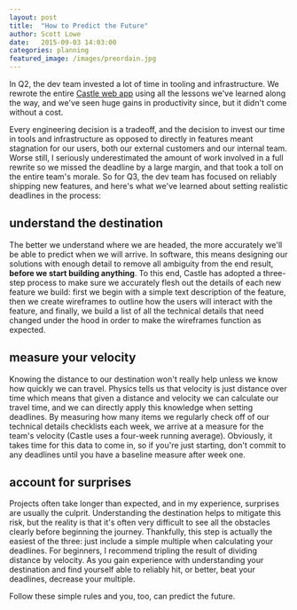 ```yaml
---
layout: post
title:  "How to Predict the Future"
author: Scott Lowe
date:   2015-09-03 14:03:00
categories: planning
featured_image: /images/preordain.jpg
---
```


In Q2, the dev team invested a lot of time in tooling and infrastructure. We rewrote the entire [Castle web app][app] using all the lessons we've learned along the way, and we've seen huge gains in productivity since, but it didn't come without a cost.

Every engineering decision is a tradeoff, and the decision to invest our time in tools and infrastructure as opposed to directly in features meant stagnation for our users, both our external customers and our internal team. Worse still, I seriously underestimated the amount of work involved in a full rewrite so we missed the deadline by a large margin, and that took a toll on the entire team's morale. So for Q3, the dev team has focused on reliably shipping new features, and here's what we've learned about setting realistic deadlines in the process:

##  understand the destination

The better we understand where we are headed, the more accurately we'll be able to predict when we will arrive. In software, this means designing our solutions with enough detail to remove all ambiguity from the end result, **before we start building anything**. To this end, Castle has adopted a three-step process to make sure we accurately flesh out the details of each new feature we build: first we begin with a simple text description of the feature, then we create wireframes to outline how the users will interact with the feature, and finally, we build a list of all the technical details that need changed under the hood in order to make the wireframes function as expected.

##  measure your velocity

Knowing the distance to our destination won't really help unless we know how quickly we can travel. Physics tells us that velocity is just distance over time which means that given a distance and velocity we can calculate our travel time, and we can directly apply this knowledge when setting deadlines. By measuring how many items we regularly check off of our technical details checklists each week, we arrive at a measure for the team's velocity (Castle uses a four-week running average). Obviously, it takes time for this data to come in, so if you're just starting, don't commit to any deadlines until you have a baseline measure after week one.

##  account for surprises

Projects often take longer than expected, and in my experience, surprises are usually the culprit. Understanding the destination helps to mitigate this risk, but the reality is that it's often very difficult to see all the obstacles clearly before beginning the journey. Thankfully, this step is actually the easiest of the three: just include a simple multiple when calculating your deadlines. For beginners, I recommend tripling the result of dividing distance by velocity. As you gain experience with understanding your destination and find yourself able to reliably hit, or better, beat your deadlines, decrease your multiple.

Follow these simple rules and you, too, can predict the future.

[app]:  https://app.entercastle.com/
